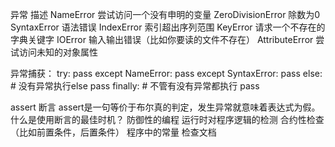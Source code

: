 异常	描述
NameError	尝试访问一个没有申明的变量
ZeroDivisionError	除数为0
SyntaxError	语法错误
IndexError	索引超出序列范围
KeyError	请求一个不存在的字典关键字
IOError	输入输出错误（比如你要读的文件不存在）
AttributeError	尝试访问未知的对象属性

异常捕获：
try:
   pass
except NameError:
   pass
except SyntaxError:
   pass
else:  # 没有异常执行else
   pass
finally:  # 不管有没有异常都执行
   pass

assert 断言
assert是一句等价于布尔真的判定，发生异常就意味着表达式为假。
什么是使用断言的最佳时机？
防御性的编程
运行时对程序逻辑的检测
合约性检查（比如前置条件，后置条件）
程序中的常量
检查文档